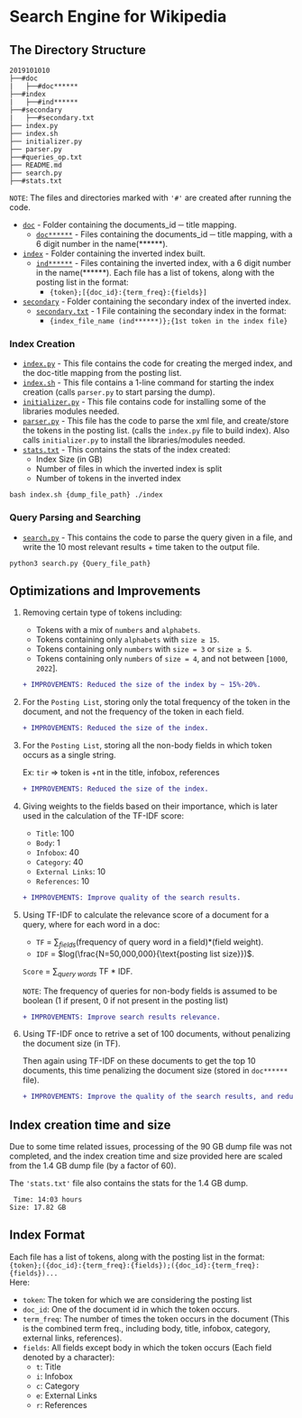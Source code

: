 #  Search Engine for Wikipedia

## The Directory Structure

```
2019101010
├──#doc
|   ├──#doc******
├──#index
|   ├──#ind******
├──#secondary
|   ├──#secondary.txt
├── index.py
├── index.sh
├── initializer.py
├── parser.py
├──#queries_op.txt
├── README.md
├── search.py
├──#stats.txt
```

`NOTE`: The files and directories marked with `'#'` are created after running the code.

- [`doc`](./doc) - Folder containing the documents_id ─ title mapping.
    - [`doc******`](./doc/doc******) - Files containing the documents_id ─ title mapping, with a 6 digit number in the name(******).
- [`index`](./index) - Folder containing the inverted index built.
    - [`ind******`](./index/ind******) - Files containing the inverted index, with a 6 digit number in the name(******). Each file has a list of tokens, along with the posting list in the format:
        - ```{token};[{doc_id}:{term_freq}:{fields}]```
- [`secondary`](./secondary) - Folder containing the secondary index of the inverted index.
    - [`secondary.txt`](./secondary/secondary.txt) - 1 File containing the secondary index in the format:
        - ```{index_file_name (ind******)};{1st token in the index file}```

### Index Creation
- [`index.py`](./index.py) - This file contains the code for creating the merged index, and the doc-title mapping from the posting list.
- [`index.sh`](./index.sh) - This file contains a 1-line command for starting the index creation (calls `parser.py` to start parsing the dump).
- [`initializer.py`](./initializer.py) - This file contains code for installing some of the libraries modules needed.
- [`parser.py`](./parser.py) - This file has the code to parse the xml file, and create/store the tokens in the posting list. (calls the `index.py` file to build index). Also calls `initializer.py` to install the libraries/modules needed.
- [`stats.txt`](./stats.txt) - This contains the stats of the index created:
    - Index Size (in GB)
    - Number of files in which the inverted index is split
    - Number of tokens in the inverted index
```
bash index.sh {dump_file_path} ./index
```

### Query Parsing and Searching
- [`search.py`](./search.py) - This contains the code to parse the query given in a file, and write the 10 most relevant results + time taken to the output file.
```
python3 search.py {Query_file_path}
```

## Optimizations and Improvements
1. Removing certain type of tokens including:
    - Tokens with a mix of `numbers` and `alphabets`.
    - Tokens containing only `alphabets` with `size ≥ 15`.
    - Tokens containing only `numbers` with `size = 3` or `size ≥ 5`.
    - Tokens containing only `numbers` of `size = 4`, and not between [`1000`, `2022`].

    ```diff
    + IMPROVEMENTS: Reduced the size of the index by ~ 15%-20%.
    ```

1. For the `Posting List`, storing only the total frequency of the token in the document, and not the frequency of the token in each field.
    
    ```diff
    + IMPROVEMENTS: Reduced the size of the index.
    ```
1. For the `Posting List`, storing all the non-body fields in which token occurs as a single string.

    Ex: ```tir``` => token is +nt in the title, infobox, references
    
    ```diff
    + IMPROVEMENTS: Reduced the size of the index.
    ```

1. Giving weights to the fields based on their importance, which is later used in the calculation of the TF-IDF score:
    - `Title`: 100
    - `Body`: 1
    - `Infobox`: 40
    - `Category`: 40
    - `External Links`: 10
    - `References`: 10
    
    ```diff
    + IMPROVEMENTS: Improve quality of the search results.
    ```

1. Using TF-IDF to calculate the relevance score of a document for a query, where for each word in a doc:
    - `TF` = $\sum_{fields}$(frequency of query word in a field)*(field weight).
    - `IDF` = $log(\frac{N=50,000,000}{\text{posting list size}})$.
    
    `Score` = $\sum_{query\ words}$ TF * IDF.
    
    ```NOTE```: The frequency of queries for non-body fields is assumed to be boolean (1 if present, 0 if not present in the posting list)

    ```diff
    + IMPROVEMENTS: Improve search results relevance.
    ```

1. Using TF-IDF once to retrive a set of 100 documents, without penalizing the document size (in TF).

    Then again using TF-IDF on these documents to get the top 10 documents, this time penalizing the document size (stored in `doc******` file).

    ```diff
    + IMPROVEMENTS: Improve the quality of the search results, and reduce search time (compared to using document size in TF for all documents).
    ```

## Index creation time and size

Due to some time related issues, processing of the 90 GB dump file was not completed, and the index creation time and size provided here are scaled from the 1.4 GB dump file (by a factor of 60).

The `'stats.txt'` file also contains the stats for the 1.4 GB dump.

``` Time: 14:03 hours``` <br>
``` Size: 17.82 GB ```


## Index Format

Each file has a list of tokens, along with the posting list in the format:
<br>
 ```{token};({doc_id}:{term_freq}:{fields});({doc_id}:{term_freq}:{fields})...```
<br>
Here:
- `token`: The token for which we are considering the posting list
- `doc_id`: One of the document id in which the token occurs.
- `term_freq`: The number of times the token occurs in the document (This is the combined term freq., including body, title, infobox, category, external links, references).
- `fields`: All fields except body in which the token occurs (Each field denoted by a character):
    - `t`: Title
    - `i`: Infobox
    - `c`: Category
    - `e`: External Links
    - `r`: References
